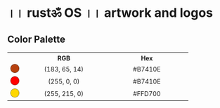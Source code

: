 # ।। rustॐ OS ।। artwork and logos

## Color Palette

<table style="text-align:center">
	<tr>
		<th></th>
		<th width="175">RGB</th>
		<th width="175">Hex</th>
	</tr>
	<tr>
		<td><img src="./other/B7410E.svg" width="20"></td>
		<td>(183, 65, 14)</td>
		<td>#B7410E</td>
	</tr>
	<tr>
		<td><img src="./other/FF0000.svg" width="20"></td>
		<td>(255, 0, 0)</td>
		<td>#B7410E</td>
	</tr>
	<tr>
		<td><img src="./other/FFD700.svg" width="20"></td>
		<td>(255, 215, 0)</td>
		<td>#FFD700</td>
	</tr>
</table>
